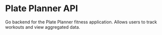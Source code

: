 # Plate Planner API

Go backend for the Plate Planner fitness application. Allows users to track workouts and view aggregated data.
